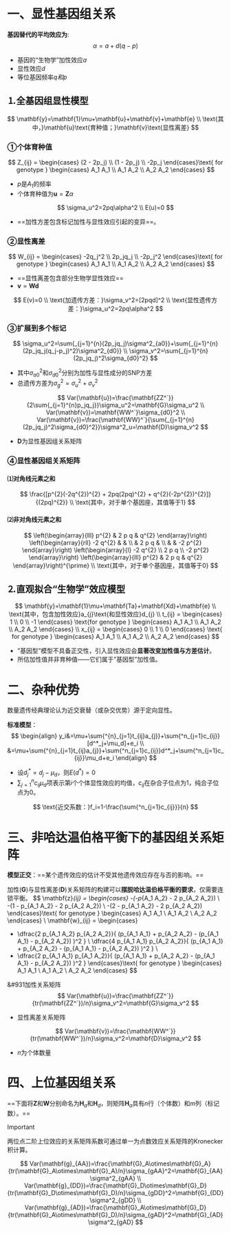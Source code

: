 # 一、显性基因组关系

**基因替代的平均效应为**:
$$
\alpha=a+d(q-p)
$$

* 基因的“生物学”加性效应$a$
* 显性效应$d$
* 等位基因频率$q和p$

## &#9352;全基因组显性模型

$$
\mathbf{y}=\mathbf{1}\mu+\mathbf{u}+\mathbf{v}+\mathbf{e}
\\
\text{其中，}\mathbf{u}\text{育种值；}\mathbf{v}\text{显性离差}
$$

### &#9312;个体育种值

$$
Z_{ij} =
\begin{cases}
(2 - 2p_j)  \\
(1 - 2p_j) \\
-2p_j 
\end{cases}\text{  for genotype }
\begin{cases}
A_1 A_1 \\
A_1 A_2 \\
A_2 A_2
\end{cases}
$$

* $p$是$A_1$的频率
* 个体育种值为$\mathbf{u}=\mathbf{Z}\alpha$

$$
\sigma_u^2=2pq\alpha^2
\\
E(u)=0
$$

* ==加性方差包含标记加性与显性效应引起的变异==。

### &#9313;显性离差

$$
W_{ij} =
\begin{cases}
-2q_j^2  \\
2p_jq_j  \\
-2p_j^2 
\end{cases}\text{  for genotype }
\begin{cases}
A_1 A_1 \\
A_1 A_2 \\
A_2 A_2
\end{cases}
$$

* ==显性离差包含部分生物学显性效应==
* $\mathbf{v}=\mathbf{Wd}$

$$
E(v)=0
\\
\text{加遗传方差：}\sigma_v^2=[2pqd]^2
\\
\text{显性遗传方差：}\sigma_u^2=2pq\alpha^2
$$

### &#9314;扩展到多个标记

$$
\sigma_u^2=\sum{_{j=1}^{n}(2p_jq_j)\sigma^2_{a0}}+\sum{_{j=1}^{n}(2p_jq_j(q_j-p_j)^2)\sigma^2_{d0}}
\\
\sigma_v^2=\sum{_{j=1}^{n}(2p_jq_j)^2\sigma_{d0}^2}
$$

* 其中$\sigma_{a0}^2$和$\sigma_{d0}^{2}$分别为加性与显性成分的SNP方差
* 总遗传方差为$\sigma_g^2=\sigma_u^2+\sigma_v^2$

$$
Var(\mathbf{u})=\frac{\mathbf{ZZ^`}}{2\sum{_{j=1}^{n}p_jq_j}}\sigma_u^2=\mathbf{G}\sigma_u^2
\\
Var(\mathbf{v})=\mathbf{WW^`}\sigma_{d0}^2
\\
Var(\mathbf{v})=\frac{\mathbf{WW}^`}{\sum{_{j=1}^{n}(2p_jq_j)^2\sigma_{d0}^2}}\sigma^2_u=\mathbf{D}\sigma_v^2
$$

* $\mathbf{D}$为显性基因组关系矩阵

### &#9315;显性基因组关系矩阵

#### &#9332;**对角线元素之和**

$$
\frac{[p^{2}(-2q^{2})^{2} + 2pq(2pq)^{2} + q^{2}(-2p^{2})^{2}]}{(2pq)^{2}}
\\
\text{其中，对于单个基因座，其值等于1}
$$

#### &#9333;**非对角线元素之和**

$$
\left(\begin{array}{lll} p^{2} & 2 p q & q^{2} \end{array}\right)
\left(\begin{array}{rll}
-2 q^{2} & & \\ 
 & 2 p q & \\ 
 & & -2 p^{2}
\end{array}\right)
\left(\begin{array}{l} -2 q^{2} \\ 2 p q \\ -2 p^{2} \end{array}\right)
\left(\begin{array}{lll} p^{2} & 2 p q & q^{2} \end{array}\right)^{\prime}
\\
\text{其中，对于单个基因座，其值等于0}
$$

## &#9353;直观拟合“生物学”效应模型

$$
\mathbf{y}=\mathbf{1}\mu+\mathbf{Ta}+\mathbf{Xd}+\mathbf{e}
\\
\text{其中，包含加性效应}a_{j}\text{和显性效应}d_{j}
\\
t_{ij} =
\begin{cases}
1 \\ 0 \\ -1   \end{cases} \text{for genotype }
\begin{cases}
A_1 A_1 \\
A_1 A_2 \\
A_2 A_2
\end{cases}
 \\
x_{ij} =
\begin{cases}
0  \\
1  \\
0 \end{cases}  \text{  for genotype }
\begin{cases}
A_1 A_1 \\
A_1 A_2 \\
A_2 A_2
\end{cases}
$$

* ”基因型”模型不具备正交性，引入显性效应会**显著改变加性值与方差估计**。
* 所估加性值并非育种值——它们属于”基因型”加性值。

# 二、杂种优势

数量遗传经典理论认为近交衰替（或杂交优势）源于定向显性。

**标准模型**：
$$
\begin{align}
y_i&=\mu+\sum{^{n}_{j=1}t_{ij}a_{j}}+\sum{^n_{j=1}c_{ij}}[d^*_j+\mu_d]+e_i
\\
&=\mu+\sum{^{n}_{j=1}t_{ij}a_{j}}+\sum{^n_{j=1}c_{ij}}d^*_j+\sum{^n_{j=1}c_{ij}}\mu_d+e_i
\end{align}
$$

* 设$d^*_j=d_j-\mu_d$，则$E(d^*)=0$
* $\sum{^n_{j=1}c_{ij}}\mu_d$项表示第$i$个个体显性效应的均值，$c_{ij}$在杂合子位点为1，纯合子位点为$0$。

$$
\text{近交系数：}f_i=1-\frac{\sum{^n_{j=1}c_{ij}}}{n}
$$

# 三、非哈达温伯格平衡下的基因组关系矩阵

**模型正交**：==某个遗传效应的估计不受其他遗传效应存在与否的影响。==

加性($\mathbf{G}$)与显性离差($\mathbf{D}$)关系矩阵的构建可以**摆脱哈达温伯格平衡的要求**，仅需要连锁平衡。
$$
\mathbf{z}_{ij} = 
\begin{cases} 
-(-p_{A_1 A_2} - 2 p_{A_2 A_2}) \\
-(1 - p_{A_1 A_2} - 2 p_{A_2 A_2})  \\
-(2 - p_{A_1 A_2} - 2 p_{A_2 A_2}) 
\end{cases}\text{  for genotype }
\begin{cases}
A_1 A_1 \\
A_1 A_2 \\
A_2 A_2
\end{cases}
\\
\mathbf{w}_{ij} = 
\begin{cases} 
- \dfrac{2 p_{A_1 A_2} p_{A_2 A_2}}{ (p_{A_1 A_1} + p_{A_2 A_2} - (p_{A_1 A_1} - p_{A_2 A_2}) )^2 }  \\
\dfrac{4 p_{A_1 A_1} p_{A_2 A_2}}{ (p_{A_1 A_1} + p_{A_2 A_2} - (p_{A_1 A_1} - p_{A_2 A_2}) )^2 } \\
- \dfrac{2 p_{A_1 A_1} p_{A_1 A_2}}{ (p_{A_1 A_1} + p_{A_2 A_2} - (p_{A_1 A_1} - p_{A_2 A_2}) )^2 } 
\end{cases}\text{  for genotype }
\begin{cases}
A_1 A_1 \\
A_1 A_2 \\
A_2 A_2
\end{cases}
$$

&#931加性关系矩阵
$$
Var(\mathbf{u})=\frac{\mathbf{ZZ^`}}{tr(\mathbf{ZZ^`})/n}\sigma_v^2=\mathbf{G}\sigma_v^2
$$

* 显性离差关系矩阵

$$
Var(\mathbf{v})=\frac{\mathbf{WW^`}}{tr(\mathbf{WW^`})/n}\sigma_v^2=\mathbf{D}\sigma_v^2
$$

* $n$为个体数量

# 四、上位基因组关系

==下面将$\mathbf{Z}$和$\mathbf{W}$分别命名为$\mathbf{H}_a$和$\mathbf{H}_d$，则矩阵$\mathbf{H}_a$具有$n$行（个体数）和$m$列（标记数）。==

> [!IMPORTANT]
>
> 两位点二阶上位效应的关系矩阵系数可通过单一为点数效应关系矩阵的Kronecker积计算。

$$
Var(\mathbf{g}_{AA})=\frac{\mathbf{G}_A\otimes\mathbf{G}_A}{tr(\mathbf{G}_A\otimes\mathbf{G}_A)/n}\sigma_{gAA}^2=\mathbf{G}_{AA}\sigma^2_{gAA}
\\
Var(\mathbf{g}_{DD})=\frac{\mathbf{G}_D\otimes\mathbf{G}_D}{tr(\mathbf{G}_D\otimes\mathbf{G}_D)/n}\sigma_{gDD}^2=\mathbf{G}_{DD}\sigma^2_{gDD}
\\
Var(\mathbf{g}_{AD})=\frac{\mathbf{G}_A\otimes\mathbf{G}_D}{tr(\mathbf{G}_A\otimes\mathbf{G}_D)/n}\sigma_{gAD}^2=\mathbf{G}_{AD}\sigma^2_{gAD}
$$

